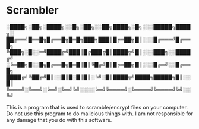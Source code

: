 # Scrambler


  ░████╗░██╗░████╗░░█╗░██╗░░██╗████╗░█╗░░░█████╗████╗░
  ██╔══╝█══█╗█╔══█╗█═█╗███╗███║█╔═██╗█║░░░█╔═══╝█╔══█╗
  ╚███╗░█░░═╝████╔╝███║█╔███╔█║████╦╝█║░░░███╗░░████╔╝
  ░╚═██╗█░░█╗█╔══█╗█═█║█║╚█╔╝█║█╔═██╗█║░░░█╔═╝░░█╔══█╗
  ████╔╝╚██╔╝█║░░█║█░█║█║░╚╝░█║████╦╝████╗█████╗█║░░█║
  ╚═══╝░╚══╝░╚═╝░╚═╝╚╝░░░░╚═╝╚════╝░╚════╝╚════╝╚╝░░╚╝

This is a program that is used to scramble/encrypt files on your computer.
Do not use this program to do malicious things with.
I am not responsible for any damage that you do with this software.
